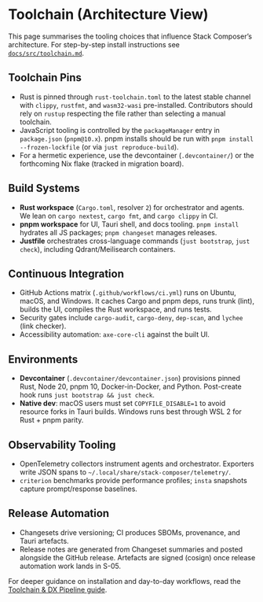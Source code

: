 # Toolchain (Architecture View)

This page summarises the tooling choices that influence Stack Composer’s
architecture. For step-by-step install instructions see
[`docs/src/toolchain.md`](../toolchain.md).

## Toolchain Pins

- Rust is pinned through `rust-toolchain.toml` to the latest stable channel with
  `clippy`, `rustfmt`, and `wasm32-wasi` pre-installed. Contributors should rely
  on `rustup` respecting the file rather than selecting a manual toolchain.
- JavaScript tooling is controlled by the `packageManager` entry in
  `package.json` (`pnpm@10.x`). pnpm installs should be run with
  `pnpm install --frozen-lockfile` (or via `just reproduce-build`).
- For a hermetic experience, use the devcontainer (`.devcontainer/`) or the
  forthcoming Nix flake (tracked in migration board).

## Build Systems

- **Rust workspace** (`Cargo.toml`, resolver `2`) for orchestrator and agents. We
  lean on `cargo nextest`, `cargo fmt`, and `cargo clippy` in CI.
- **pnpm workspace** for UI, Tauri shell, and docs tooling. `pnpm install`
  hydrates all JS packages; `pnpm changeset` manages releases.
- **Justfile** orchestrates cross-language commands (`just bootstrap`,
  `just check`), including Qdrant/Meilisearch containers.

## Continuous Integration

- GitHub Actions matrix (`.github/workflows/ci.yml`) runs on Ubuntu, macOS, and
  Windows. It caches Cargo and pnpm deps, runs trunk (lint), builds the UI,
  compiles the Rust workspace, and runs tests.
- Security gates include `cargo-audit`, `cargo-deny`, `dep-scan`, and
  `lychee` (link checker).
- Accessibility automation: `axe-core-cli` against the built UI.

## Environments

- **Devcontainer** (`.devcontainer/devcontainer.json`) provisions pinned Rust,
  Node 20, pnpm 10, Docker-in-Docker, and Python. Post-create hook runs
  `just bootstrap && just check`.
- **Native dev**: macOS users must set `COPYFILE_DISABLE=1` to avoid resource
  forks in Tauri builds. Windows runs best through WSL 2 for Rust + pnpm parity.

## Observability Tooling

- OpenTelemetry collectors instrument agents and orchestrator. Exporters write
  JSON spans to `~/.local/share/stack-composer/telemetry/`.
- `criterion` benchmarks provide performance profiles; `insta` snapshots capture
  prompt/response baselines.

## Release Automation

- Changesets drive versioning; CI produces SBOMs, provenance, and Tauri
  artefacts.
- Release notes are generated from Changeset summaries and posted alongside the
  GitHub release. Artefacts are signed (cosign) once release automation work
  lands in S-05.

For deeper guidance on installation and day-to-day workflows, read the
[Toolchain & DX Pipeline guide](../toolchain.md).
